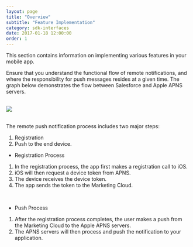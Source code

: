 ```yaml
---
layout: page
title: "Overview"
subtitle: "Feature Implementation"
category: sdk-interfaces
date: 2017-01-18 12:00:00
order: 1
---
```

This section contains information on implementing various features in your mobile app. 

Ensure that you understand the functional flow of remote notifications, and where the responsibility for push messages resides at a given time. The graph below demonstrates the flow between Salesforce and Apple APNS servers. 

<br />
<img class="img-responsive" src="{{ site.baseurl }}/assets/Overview_Features_Step1_b.png" /><br />
<br />

The remote push notification process includes two major steps:

1. Registration
1. Push to the end device.

* Registration Process
1. In the registration process, the app first makes a registration call to iOS.
1. iOS will then request a device token from APNS.
1. The device receives the device token.
1. The app sends the token to the Marketing Cloud.

<br/>

* Push Process
1. After the registration process completes, the user makes a push from the Marketing Cloud to the Apple APNS servers.
1. The APNS servers will then process and push the notification to your application.
